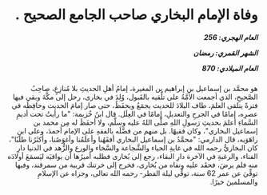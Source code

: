 <h1 dir="rtl">وفاة الإمام البخاري صاحب الجامع الصحيح .</h1>

<h5 dir="rtl">العام الهجري:  256

الشهر القمري: رمضان

العام الميلادي: 870</h5>

<p dir="rtl">هو محمَّد بن إسماعيل بن إبراهيم بن المغيرة، إمامُ أهلِ الحديثِ بلا مُنازِعٍ، صاحِبُ الصَّحيحِ، الذي أجمعت الأمَّةُ على تلِّقيه بالقَبول، وُلِدَ في بخارى، رحل إلى مكَّةَ وبقي فيها فترةً يتلقى العلمَ، طاف البلادَ للحديث يجمَعُ ويحفَظُ، حتى صار إمامَ الحديث وحافِظَه في عصرِه، إمامًا في الجرحِ والتعديلِ، إمامًا في العِلَل. قال ابنُ خُزيمة: "ما رأيتُ تحت أديمِ السَّماءِ أعلمَ بحديثِ رَسولِ اللهِ صلَّى اللهُ عليه وسلَّم، ولا أحفَظَ له مِن محمد بن إسماعيل البخاري"، وكان فقيهًا. بل منهم من فضَّلَه بالفقهِ على الإمام أحمدَ، وعلى ابنِ راهَوَيه، قال الدارمي: "محمَّدُ بن إسماعيل البخاري أفقَهُنا وأعلَمُنا وأغوَصُنا، وأكثَرُنا طلَبًا"، كان البخاريُّ رحمه الله في غايةِ الحياء والشَّجاعة والسَّخاء والورع والزُّهد في الدنيا دارِ الفناء، والرغبةِ في الآخرة دارِ البقاء، رجع إلى بُخارى فطلبه أميرُها أن يوافيَه ليَسمَعَ أولادَه منه فلم يرضَ، فحقَد عليه ونفاه من بُخارى، فخرج إلى خرتنك قريبة من سمرقند، وفيها توفِّيَ عن عمر 62 سنة، توفِّي ليلة الفطر- رحمه الله تعالى، وجزاه عن الإسلامِ والمسلمينَ خيرًا.</p></br>

